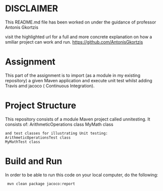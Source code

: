 # DISCLAIMER

This README.md file has been worked on under the guidance of professor Antonis Gkortzis 

visit the highlighted url for a full and more concrete explanation on how a smiliar project can work and run.
https://github.com/AntonisGkortzis


# Assignment

This part of the assignment is to import (as a module in my existing repository) a given Maven application and execute unit test whilst adding Travis amd jacoco ( Continuous Integration). 

# Project Structure

This repository consists of a module Maven project called unnitesting. It consists of:
	ArithmeticOperations class
	MyMath class
	
	and test classes for illustrating Unit testing:
	ArithmeticOperationsTest class
	MyMathTest class

# Build and Run

In order to be able to run this code on your local computer, do the following:

```
 mvn clean package jacoco:report

```

